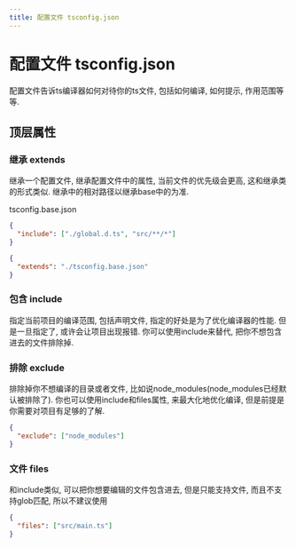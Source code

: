 ```yaml
---
title: 配置文件 tsconfig.json
---
```


# 配置文件 tsconfig.json

配置文件告诉ts编译器如何对待你的ts文件, 包括如何编译, 如何提示, 作用范围等等.

## 顶层属性


### 继承 extends
继承一个配置文件, 继承配置文件中的属性, 当前文件的优先级会更高, 这和继承类的形式类似.
继承中的相对路径以继承base中的为准.


tsconfig.base.json
```json
{
  "include": ["./global.d.ts", "src/**/*"]
}
```

```json
{
  "extends": "./tsconfig.base.json"
}
```

### 包含 include
指定当前项目的编译范围, 包括声明文件, 指定的好处是为了优化编译器的性能. 但是一旦指定了,
或许会让项目出现报错. 你可以使用include来替代, 把你不想包含进去的文件排除掉.


### 排除 exclude
排除掉你不想编译的目录或者文件, 比如说node_modules(node_modules已经默认被排除了). 你也可以使用include和files属性, 来最大化地优化编译, 但是前提是你需要对项目有足够的了解.

```json
{
  "exclude": ["node_modules"]
}
```

### 文件 files
和include类似, 可以把你想要编辑的文件包含进去, 但是只能支持文件, 而且不支持glob匹配, 所以不建议使用

```json
{
  "files": ["src/main.ts"]
}
```